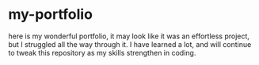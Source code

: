 # my-portfolio
 here is my wonderful portfolio, it may look like it was an effortless project, but I struggled all the way through it. I have learned a lot, and will continue to tweak this repository as my skills strengthen in coding.